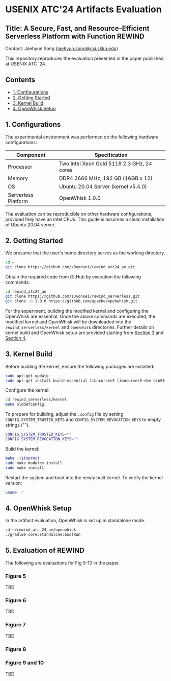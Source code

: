 
# USENIX ATC'24 Artifacts Evaluation

## Title: A Secure, Fast, and Resource-Efficient Serverless Platform with Function REWIND
Contact: Jaehyun Song (jaehyun.song@csi.skku.edu)

This repository reproduces the evaluation presented in the paper published at USENIX ATC '24.

## Contents
- [1. Configurations](#1-configurations)
- [2. Getting Started](#2-getting-started)
- [3. Kernel Build](#3-kernel-build)
- [4. OpenWhisk Setup](#4-openwhisk-setup)

## 1. Configurations

The experimental environment was performed on the following hardware configurations:

| **Component**       | **Specification**
|---------------------|--------------------------------------------|
| Processor           | Two Intel Xeon Gold 5118 2.3 GHz, 24 cores |
| Memory              | DDR4 2666 MHz, 192 GB (16GB x 12)          |
| OS                  | Ubuntu 20.04 Server (kernel v5.4.0)        |
| Serverless Platform | OpenWhisk 1.0.0                            |

The evaluation can be reproducible on other hardware configurations, provided they have an Intel CPUs.
This guide is assumes a clean installation of Ubuntu 20.04 server.

## 2. Getting Started

We presume that the user's home directory serves as the working directory.
```bash
cd ~
git clone https://github.com/s3yonsei/rewind_atc24_ae.git
```

Obtain the required code from GitHub by execution the following commands.
```bash
cd rewind_atc24_ae
git clone https://github.com/s3yonsei/rewind_serverless.git
git clone -b 1.0.0 https://github.com/apache/openwhisk.git
```

For the experiment, building the modified kernel and configuring the OpenWhisk are essential. Once the above commands are executed, the modified kernel and OpenWhisk will be downloaded into the `rewind_serverless/kernel` and `openwhisk` directories. Further details on kernel build and OpenWhisk setup are provided starting from [Section 3](#3-kernel-build) and [Section 4](#4-openwhisk-setup).

## 3. Kernel Build

Before building the kernel, ensure the following packages are installed:
```bash
sudo apt-get update
sudo apt-get install build-essential libncurses5 libncurses5-dev bin86 kernel-package libssl-dev bison flex libelf-dev
```

Configure the kernel:
```bash
cd rewind_serverless/kernel
make olddefconfig
```

To prepare for building, adjust the `.config` file by setting `CONFIG_SYSTEM_TRUSTED_KETS` and `CONFIG_SYSTEM_REVOCATION_KEYS` to empty strings ("").
```bash
CONFIG_SYSTEM_TRUSTED_KEYS=""
CONFIG_SYSTEM_REVOCATION_KEYS=""
```

Build the kernel:
```bash
make -j$(nproc)
sudo make modules_install
sudo make install
```

Restart the system and boot into the newly built kernel. To verify the kernel version:
```bash
uname -r
```

## 4. OpenWhisk Setup

In the artifact evaluation, OpenWhisk is set up in standalone mode.
```bash
cd ~/rewind_atc_24_ae/openwhisk
./gradlwe core:standalone:bootRun
```

## 5. Evaluation of REWIND

The following are evaluations for Fig 5-10 in the paper.

### Figure 5
TBD

### Figure 6
TBD

### Figure 7
TBD

### Figure 8

### Figure 9 and 10
TBD
